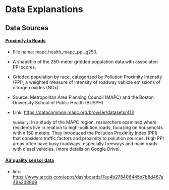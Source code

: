 # Data Explanations #

## Data Sources ##
 
#### <ins> Proximity to Roads ####
- File name: mapc.health_mapc_ppi_g250.
- A shapefile of the 250-meter gridded population data with associated PPI scores.
- Gridded population by race, categorized by Pollution Proximity Intensity (PPI), a weighted measure of intensity of roadway vehicle emissions of nitrogen oxides (NOx).
- Source: Metropolitan Area Planning Council (MAPC) and the Boston University School of Public Health (BUSPH)
- Link: https://datacommon.mapc.org/browser/datasets/413

    `Summary`: In a study of the MAPC region, researchers examined where residents live in relation to high-pollution roads, focusing on households within 150 meters. They introduced the Pollution Proximity Index (PPI) that considers traffic factors and proximity to pollution sources. High PPI areas often have busy roadways, especially freeways and main roads with diesel vehicles. (more details on Google Drive). 



#### <ins> Air quality sensor data ####

- link: https://www.arcgis.com/apps/dashboards/7ee4b278406445d7b8d487a49a2d88d9